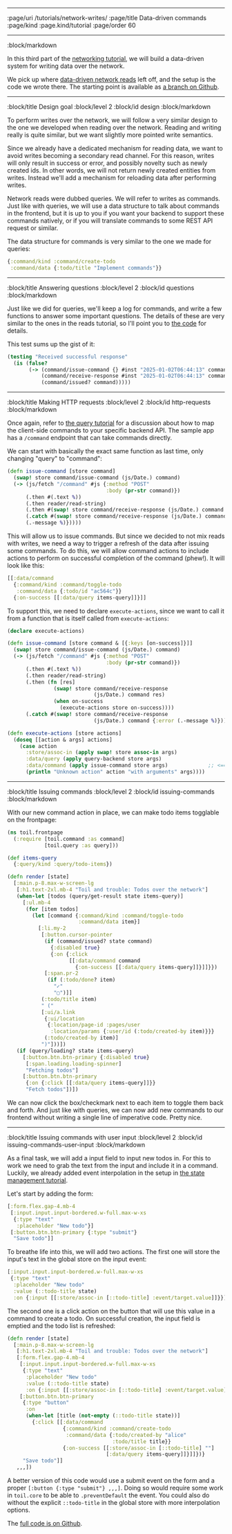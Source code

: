--------------------------------------------------------------------------------
:page/uri /tutorials/network-writes/
:page/title Data-driven commands
:page/kind :page.kind/tutorial
:page/order 60

--------------------------------------------------------------------------------
:block/markdown

In this third part of the [networking tutorial](/tutorials/network/), we will
build a data-driven system for writing data over the network.

We pick up where [data-driven network reads](/tutorials/network-reads/) left
off, and the setup is the code we wrote there. The starting point is available
as [a branch on
Github](https://github.com/cjohansen/replicant-networking/tree/network-reads).

--------------------------------------------------------------------------------
:block/title Design goal
:block/level 2
:block/id design
:block/markdown

To perform writes over the network, we will follow a very similar design to the
one we developed when reading over the network. Reading and writing really is
quite similar, but we want slightly more pointed write semantics.

Since we already have a dedicated mechanism for reading data, we want to avoid
writes becoming a secondary read channel. For this reason, writes will only
result in success or error, and possibly novelty such as newly created ids. In
other words, we will not return newly created entities from writes. Instead
we'll add a mechanism for reloading data after performing writes.

Network reads were dubbed queries. We will refer to writes as commands. Just
like with queries, we will use a data structure to talk about commands in the
frontend, but it is up to you if you want your backend to support these commands
natively, or if you will translate commands to some REST API request or similar.

The data structure for commands is very similar to the one we made for queries:

```clj
{:command/kind :command/create-todo
 :command/data {:todo/title "Implement commands"}}
```

--------------------------------------------------------------------------------
:block/title Answering questions
:block/level 2
:block/id questions
:block/markdown

Just like we did for queries, we'll keep a log for commands, and write a few
functions to answer some important questions. The details of these are very
similar to the ones in the reads tutorial, so I'll point you to [the
code](https://github.com/cjohansen/replicant-networking/tree/network-writes) for
details.

This test sums up the gist of it:

```clj
(testing "Received successful response"
  (is (false?
       (-> (command/issue-command {} #inst "2025-01-02T06:44:13" command)
           (command/receive-response #inst "2025-01-02T06:44:13" command {:success? true})
           (command/issued? command)))))
```

--------------------------------------------------------------------------------
:block/title Making HTTP requests
:block/level 2
:block/id http-requests
:block/markdown

Once again, refer to [the query
tutorial](/tutorials/network-reads/#http-requests) for a discussion about how to
map the client-side commands to your specific backend API. The sample app has a
`/command` endpoint that can take commands directly.

We can start with basically the exact same function as last time, only changing
"query" to "command":

```clj
(defn issue-command [store command]
  (swap! store command/issue-command (js/Date.) command)
  (-> (js/fetch "/command" #js {:method "POST"
                                :body (pr-str command)})
      (.then #(.text %))
      (.then reader/read-string)
      (.then #(swap! store command/receive-response (js/Date.) command %))
      (.catch #(swap! store command/receive-response (js/Date.) command {:error
      (.-message %)}))))
```

This will allow us to issue commands. But since we decided to not mix reads with
writes, we need a way to trigger a refresh of the data after issuing some
commands. To do this, we will allow command actions to include actions to
perform on successful completion of the command (phew!). It will look like this:

```clj
[[:data/command
  {:command/kind :command/toggle-todo
   :command/data {:todo/id "ac564c"}}
  {:on-success [[:data/query items-query]]}]]
```

To support this, we need to declare `execute-actions`, since we want to call it
from a function that is itself called from `execute-actions`:

```clj
(declare execute-actions)

(defn issue-command [store command & [{:keys [on-success]}]]
  (swap! store command/issue-command (js/Date.) command)
  (-> (js/fetch "/command" #js {:method "POST"
                                :body (pr-str command)})
      (.then #(.text %))
      (.then reader/read-string)
      (.then (fn [res]
               (swap! store command/receive-response
                            (js/Date.) command res)
               (when on-success
                 (execute-actions store on-success))))
      (.catch #(swap! store command/receive-response
                            (js/Date.) command {:error (.-message %)}))))

(defn execute-actions [store actions]
  (doseq [[action & args] actions]
    (case action
      :store/assoc-in (apply swap! store assoc-in args)
      :data/query (apply query-backend store args)
      :data/command (apply issue-command store args)             ;; <==
      (println "Unknown action" action "with arguments" args))))
```

--------------------------------------------------------------------------------
:block/title Issuing commands
:block/level 2
:block/id issuing-commands
:block/markdown

With our new command action in place, we can make todo items togglable on the
frontpage:

```clj
(ns toil.frontpage
  (:require [toil.command :as command]
            [toil.query :as query]))

(def items-query
  {:query/kind :query/todo-items})

(defn render [state]
  [:main.p-8.max-w-screen-lg
   [:h1.text-2xl.mb-4 "Toil and trouble: Todos over the network"]
   (when-let [todos (query/get-result state items-query)]
     [:ul.mb-4
      (for [item todos]
        (let [command {:command/kind :command/toggle-todo
                       :command/data item}]
          [:li.my-2
           [:button.cursor-pointer
            (if (command/issued? state command)
              {:disabled true}
              {:on {:click
                    [[:data/command command
                      {:on-success [[:data/query items-query]]}]]}})
            [:span.pr-2
             (if (:todo/done? item)
               "✓"
               "▢")]]
           (:todo/title item)
           " ("
           [:ui/a.link
            {:ui/location
             {:location/page-id :pages/user
              :location/params {:user/id (:todo/created-by item)}}}
            (:todo/created-by item)]
           ")"]))])
   (if (query/loading? state items-query)
     [:button.btn.btn-primary {:disabled true}
      [:span.loading.loading-spinner]
      "Fetching todos"]
     [:button.btn.btn-primary
      {:on {:click [[:data/query items-query]]}}
      "Fetch todos"])])
```

We can now click the box/checkmark next to each item to toggle them back and
forth. And just like with queries, we can now add new commands to our frontend
without writing a single line of imperative code. Pretty nice.

--------------------------------------------------------------------------------
:block/title Issuing commands with user input
:block/level 2
:block/id issuing-commands-user-input
:block/markdown

As a final task, we will add a input field to input new todos in. For this to
work we need to grab the text from the input and include it in a command.
Luckily, we already added event interpolation in the setup in [the state
management tutorial](/tutorials/state-atom/).

Let's start by adding the form:

```clj
[:form.flex.gap-4.mb-4
 [:input.input.input-bordered.w-full.max-w-xs
  {:type "text"
   :placeholder "New todo"}]
 [:button.btn.btn-primary {:type "submit"}
  "Save todo"]]
```

To breathe life into this, we will add two actions. The first one will store the
input's text in the global store on the input event:

```clj
[:input.input.input-bordered.w-full.max-w-xs
 {:type "text"
  :placeholder "New todo"
  :value (::todo-title state)
  :on {:input [[:store/assoc-in [::todo-title] :event/target.value]]}}]
```

The second one is a click action on the button that will use this value in a
command to create a todo. On successful creation, the input field is emptied and
the todo list is refreshed:

```clj
(defn render [state]
  [:main.p-8.max-w-screen-lg
   [:h1.text-2xl.mb-4 "Toil and trouble: Todos over the network"]
   [:form.flex.gap-4.mb-4
    [:input.input.input-bordered.w-full.max-w-xs
     {:type "text"
      :placeholder "New todo"
      :value (::todo-title state)
      :on {:input [[:store/assoc-in [::todo-title] :event/target.value]]}}]
    [:button.btn.btn-primary
     {:type "button"
      :on
      (when-let [title (not-empty (::todo-title state))]
        {:click [[:data/command
                  {:command/kind :command/create-todo
                   :command/data {:todo/created-by "alice"
                                  :todo/title title}}
                  {:on-success [[:store/assoc-in [::todo-title] ""]
                                [:data/query items-query]]}]]})}
     "Save todo"]]
   ,,,])
```

A better version of this code would use a submit event on the form and a proper
`[:button {:type "submit"} ,,,]`. Doing so would require some work in
`toil.core` to be able to `.preventDefault` the event. You could also do without
the explicit `::todo-title` in the global store with more interpolation options.

The [full code is on Github](https://github.com/cjohansen/replicant-networking).
